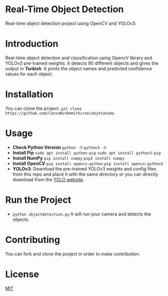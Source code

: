 # Real-Time Object Detection
Real-time object detection project using OpenCV and YOLOv3.

# Introduction
Real-time object detection and classification using OpencV library and YOLOv3 pre-trained weights. It detects 90 different objects and gives the output in ***Turkish***. It prints the object names and predicted confidence values for each object. 

# Installation
You can clone the project.
`git clone https://github.com/CansuNurDemirkiran/objetanima`

# Usage
- **Check Python Version**
`python -V`
`python3 -V`
- **Install Pip**
`sudo apt install python-pip`
`sudo apt install python3-pip`
- **Install NumPy**
`pip install numpy`
`pip3 install numpy`
- **Install OpenCV**
`pip install opencv-python`
`pip install opencv-python3`
- **YOLOv3**: Download the pre-trained YOLOv3 weights and config files from this repo and place it with the same directory or you can directly download from the [YOLO website](https://pjreddie.com/darknet/yolo/).

# Run the Project
* `python objectdetection.py`
It will run your camera and detects the objects.

# Contributing
You can fork and clone the project in order to make contribution.

# License
[MIT](https://choosealicense.com/licenses/mit/)
